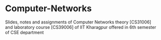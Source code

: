 # Computer-Networks
Slides, notes and assignments of Computer Networks theory [CS31006] and laboratory course [CS39006] of IIT Kharagpur offered in 6th semester of CSE department
